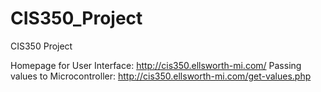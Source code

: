 # CIS350_Project
CIS350 Project

Homepage for User Interface: http://cis350.ellsworth-mi.com/
Passing values to Microcontroller: http://cis350.ellsworth-mi.com/get-values.php
